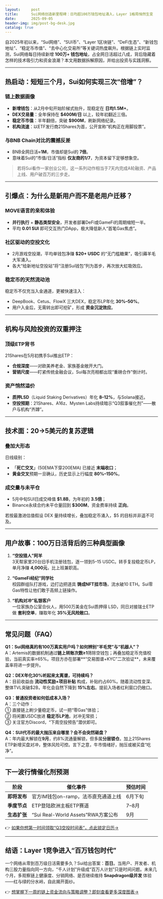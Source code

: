 ```yaml
---
layout:     post
title:      Sui网络创造新里程碑：日均超100万钱包地址涌入，Layer 1格局悄然生变
date:       2025-09-05
header-img: img/post-bg-desk.jpg
catalog: true
---
```


自2025年初以来，“Sui网络”、“SUI币”、“Layer 1区块链”、“DeFi生态”、“新钱包地址”、“稳定币市值”、“去中心化交易所”等关键词热度飙升。根据链上实时监测，Sui网络每日持续新增 **100万+ 钱包地址**，占全网日活超过八成，背后隐藏着怎样的技术吸引力和资金浪潮？本文用数据拆解原因，并给出投资与实践洞察。

---

## 热启动：短短三个月，Sui如何实现三次“倍增”？

### 链上数据画像
- **新增钱包**：从2月中旬开始阶梯式抬升，现稳定在 **日均1.5M+**。
- **DEX交易量**：全年保持在 **$400M/日** 以上，较年初翻近三倍。
- **稳定币市值**：半年翻倍，突破 **$900M**，刷新网络纪录。
- **机构流速**：以ETF发行商21Shares为首，公开宣称“机构正在用脚投票”。

### 与BNB Chain对比的震撼反差
- BNB全网日活≈**1M**，市值却是Sui的 **7倍**。
- 意味着Sui的“市值/日活”指标 **仅友商的1/7**，为资本留下足够想象空。

> 若将Sui看作一家创业公司，这一系列动作相当于7天内完成A轮融资、产品上线、用户破百万的三步走。

---

## 引爆点：为什么是新用户而不是老用户迁移？

### MOVE语言的亲和体验
- **并行执行** + **静态类型安全**，开发者部署DeFi或GameFi的周期缩短一半。
- 平均 **0.01 SUI** 即可交互热门DApp，极大降低新人“首笔Gas焦虑”。

### 社区驱动的空投文化
- 2月游戏空投潮，平均单钱包净赚 **$20+ USDC** 的“无门槛糖果”，吸引薅羊毛大军涌入。
- 各大“给新地址空投站”将“注册Sui钱包”列为首步，再次放大虹吸效应。

### 稳定币的天然流动池
稳定币不仅充当入金通道，更被快速注入：
- DeepBook、Cetus、FlowX 三大DEX，稳定币LP年化 **30%–50%**。
- 用户入金后，无需转出即可挖矿，形成 **资金沉淀效应**。

---

## 机构与风险投资的双重押注

### 顶级ETP背书
21Shares在5月初携手Sui推出ETP：
- **合规深度**——对欧美养老金、家族基金敞开大门。
- **营销尺度**——盯紧传统金融会议，Sui每次亮相都出现“重磅合作”倒计时。

### 资产悄然溢价
- **质押LSD**（Liquid Staking Derivatives）年化 **8–12%**，与Solana接近。
- **空投预期**：21Shares、A16z、Mysten Labs持续暗示“Q3叙事催化剂”——散户与机构“齐蹲”。

---

## 技术面：20→5美元的复苏逻辑

### 叠加大形态
日线级别：
- 「**死亡交叉**」(50EMA下穿200EMA) 已接近 **末端收口**；
- **黄金交叉**预期一旦确认，历史显示上行幅度 **80%–150%**。

### 成交量与未平仓
- 5月中旬SUI日成交峰值 **$1.8B**，为年初的 **3.5倍**；
- Binance永续合约未平仓量回到 **\$300M**，资金费率持续 **正向**。

若按最激进估值假设 DEX 量持续增长，叠加稳定币涌入，$5 的目标并非遥不可及。

---

## 用户故事：100万日活背后的三种典型画像

1. **“空投猎人”阿羊**  
   3天帮家里20台旧手机注册钱包，逐一领到5–15 USDC。转手复投稳定币LP，单月净赚 **4,000元**，比上班兼职高。

2. **“GameFi经纪”同学社**  
   校园群组队打游戏，边打边把道具 **铸成NFT挂市场**，流水破10 ETH。Sui零Gas特性让他们敢于高频上链操作。

3. **“机构对冲”私银客户**  
   一位家族办公室合伙人，用500万美金在Sui质押得 LSD，同日对接瑞士ETP做 **套利空单**，赚取年化 **35%无风险敞口**。

---

## 常见问题（FAQ）

**Q1：Sui网络真的有100万真实用户吗？如何辨别“羊毛党”与“机器人”？**  
A：Artemis的数据机制通过**链上转账次数≥1**筛除空钱包；再叠加稳定币充值校验，当前真实率≥65%。项目方亦在部署**“交易图谱+KYC”二次验证**，未来覆盖率将进一步提升。

**Q2：DEX年化30%听起来太离谱，可持续吗？**  
A：目前收益由 **流动性奖励+项目补贴** 构成，补贴约占60%。随着流动性变深、整体TVL突破$2B，年化会自然下降到 **15%左右**。提前入场者红利窗口仍敞口。

**Q3：普通投资者如何低成本入场？**  
A：三个动作：  
① 直接链上刷少量稳定币，试一把“零Gas”体验；  
② 将闲置USDC放进 **稳定币LP池**，对冲无常损；  
③ 关注官方Discord，“下周空投预告”潜伏即可。

**Q4：SUI代币的最大抛压来自哪里？会不会突然砸盘？**  
A：年内最大解锁在**9月**，约8%流通量解锁，但多属**分层锁仓**。加上21Shares ETP新增买盘对冲，整体风险可控。言下之意，牛市情绪好，抛压或被买盘“吃净”。

---

## 下一波行情催化剂预测

| 阶段 | 催化事件 | 预估时间 |
|------|-----------|----------|
| **即将发布** | 官方IM钱包on-ramp，法币直充通道上线 | 6月下旬 |
| **季度节点** | ETP登陆欧洲主板ETP赛道 | 7–8月 |
| **生态扩张** | “Sui Real-World Assets”RWA方案公布 | 9月 |

👉 [如果你想第一时间领取“Q3空投时间表”，点此锁定日历→](https://okxdog.com/)

---

## 结语：Layer 1竞争进入“百万钱包时代”

一个网络从零到百万级日活需要多久？Sui给出答案：**百日**。当用户、开发者、机构三股力量指向同一方向，“千人计划”升级成“百万人计划”只是时间问题。未来几个月，多观察链上健康度、分销网络、是否继续维持 **Snapdragon级并发** 体验——红与绿的分水岭，自此揭开面纱。

👉 [想掌握下一周的链上资金流向与策略调整？即刻查看更多深度图表→](https://okxdog.com/)
